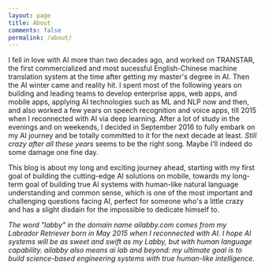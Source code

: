 ```yaml
---
layout: page
title: About
comments: false
permalink: /about/
---
```


I fell in love with AI more than two decades ago, and worked on TRANSTAR, the first commercialized and most sucessful English-Chinese machine translation system at the time after getting my master's degree in AI. Then the AI winter came and reality hit. I spent most of the following years on building and leading teams to develop enterprise apps, web apps, and mobile apps, applying AI technologies such as ML and NLP now and then, and also worked a few years on speech recognition and voice apps, till 2015 when I reconnected with AI via deep learning. After a lot of study in the evenings and on weekends, I decided in September 2016 to fully embark on my AI journey and be totally committed to it for the next decade at least. *Still crazy after all these years* seems to be the right song. Maybe I'll indeed do some damage one fine day.

This blog is about my long and exciting journey ahead, starting with my first goal of building the cutting-edge AI solutions on mobile, towards my long-term goal of building true AI systems with human-like natural language understanding and common sense, which is one of the most important and challenging questions facing AI, perfect for someone who's a little crazy and has a slight disdain for the impossible to dedicate himself to.

*The word "labby" in the domain name ailabby.com comes from my Labrador Retriever born in May 2015 when I reconnected with AI. I hope AI systems will be as sweet and swift as my Labby, but with human language capability. ailabby also means ai lab and beyond: my ultimate goal is to build science-based engineering systems with true human-like intelligence.*
